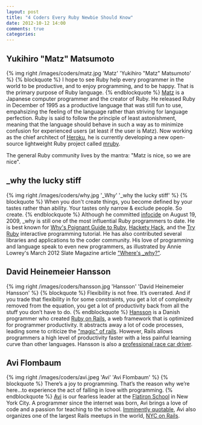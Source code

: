 ```yaml
---
layout: post
title: "4 Coders Every Ruby Newbie Should Know"
date: 2012-10-12 14:00
comments: true
categories: 
---
```

## Yukihiro "Matz" Matsumoto
{% img right /images/coders/matz.jpg 'Matz' 'Yukihiro "Matz" Matsumoto' %}
{% blockquote %}
I hope to see Ruby help every programmer in the world to be productive, and to enjoy programming, and to be happy. That is the primary purpose of Ruby language.
{% endblockquote %}
[Matz](http://www.rubyist.net/~matz/) is a Japanese computer programmer and the creator of Ruby.  He released Ruby in December of 1995 as a productive language that was still fun to use, empahsizing the feeling of the language rather than striving for language perfection. Ruby is said to follow the principle of least astonishment, meaning that the language should behave in such a way as to minimize confusion for experienced users (at least if the user is Matz). Now working as the chief architect of [Heroku](http://www.heroku.com/), he is currently developing a new open-source lightweight Ruby project called [mruby](https://github.com/mruby/mruby).  

The general Ruby community lives by the mantra: "Matz is nice, so we are nice".

## _why the lucky stiff
{% img right /images/coders/why.jpg '_Why' '_why the lucky stiff' %}
{% blockquote %}
When you don't create things, you become defined by your tastes rather than ability. Your tastes only narrow & exclude people. So create.
{% endblockquote %}
Although he committed [infocide](http://www.urbandictionary.com/define.php?term=infocide) on August 19, 2009, _why is still one of the most influential Ruby programmers to date.  He is best known for [Why's Poignant Guide to Ruby](http://mislav.uniqpath.com/poignant-guide/book/chapter-1.html), [Hackety Hack](http://hackety.com/), and the [Try Ruby](http://tryruby.org/) interactive programming tutorial. He has also contributed several libraries and applications to the coder community. His love of programming and language speak to even new programmers, as illustrated by Annie Lowrey's March 2012 Slate Magazine article ["Where's _why?"](http://www.slate.com/articles/technology/technology/2012/03/ruby_ruby_on_rails_and__why_the_disappearance_of_one_of_the_world_s_most_beloved_computer_programmers_.html).

## David Heinemeier Hansson
{% img right /images/coders/hansson.jpg 'Hansson' 'David Heinemeier Hansson' %}
{% blockquote %}
Flexibility is not free. It’s overrated. And if you trade that flexibility in for some constraints, you get a lot of complexity removed from the equation, you get a lot of productivity back from all the stuff you don’t have to do.
{% endblockquote %}
[Hansson](https://twitter.com/dhh) is a Danish programmer who created [Ruby on Rails](http://rubyonrails.org/), a web framework that is optimized for programmer productivity.  It abstracts away a lot of code processes, leading some to criticize the ["magic" of rails](http://www.michaelharrison.ws/weblog/?p=159). However, Rails allows programmers a high level of productivity faster with a less painful learning curve than other languages. Hansson is also a [professional race car driver](http://david.heinemeierhansson.com/racing). 

## Avi Flombaum
{% img right /images/coders/avi.jpeg 'Avi' 'Avi Flombaum' %}
{% blockquote %}
There’s a joy to programming. That’s the reason why we’re here…to experience the act of falling in love with programming.
{% endblockquote %}
[Avi](https://de.twitter.com/aviflombaum) is our fearless leader at the [Flatiron School](http://flatironschool.com) in New York City. A programmer since the internet was born, Avi brings a love of code and a passion for teaching to the school. [Imminently quotable](http://shitavisays.tumblr.com), Avi also organizes one of the largest Rails meetups in the world, [NYC on Rails](http://www.meetup.com/nyc-on-rails).
